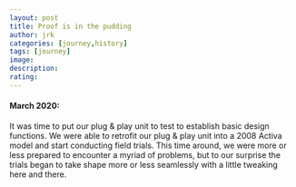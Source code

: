 ```yaml
---
layout: post
title: Proof is in the pudding
author: jrk
categories: [journey,history]
tags: [journey]
image: 
description: 
rating: 
---
```

#### March 2020:
It was time to put our plug & play unit to test to establish basic design functions. We were able to retrofit our plug &amp; play unit into a 2008 Activa model and start conducting field trials. This time around, we were more or less prepared to encounter a myriad of problems, but to our surprise the trials began to take shape more or less seamlessly with a little tweaking here and there.
